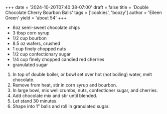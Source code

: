 +++
date = '2024-10-20T07:40:38-07:00'
draft = false
title = 'Double Chocolate Cherry Bourbon Balls'
tags = ['cookies', 'boozy']
author = 'Eileen Green'
yield = 'about 54'
+++

* 6oz semi-sweet chocolate chips
* 3 tbsp corn syrup
* 1/2 cup bourbon
* 8.5 oz wafers, crushed
* 1 cup finely chopped nuts
* 1/2 cup confectionary sugar
* 1/4 cup finely chopped candied red cherries
* granulated sugar


1. In top of double boiler, or bowl set over hot (not boiling) water, melt chocolate.
2. Remove from heat, stir in corn syrup and bourbon.
3. In large bowl, mix well crumbs, nuts, confectioner sugar, and cherries.
4. Add chocolate mix and stir until blended.
5. Let stand 30 minutes.
6. Shape into 1" balls and roll in granulated sugar.
